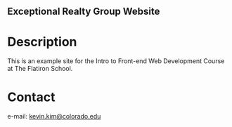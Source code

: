 Exceptional Realty Group Website
---

# Description

This is an example site for the Intro to Front-end Web Development Course at The Flatiron School.

# Contact

e-mail: kevin.kim@colorado.edu

